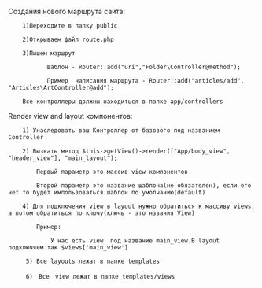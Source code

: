 Создания нового маршрута сайта:
       
        1)Переходите в папку public
        
        2)Открываем файл route.php
        
        3)Пишем маршрут
               
               Шаблон - Router::add("uri","Folder\Controller@method");
               
               Пример  написания маршрута - Router::add("articles/add", "Articles\ArtController@add");
                
        Все контроллеры должны находиться в папке app/controllers
      
Render view and layout компонентов:

        1) Унаследовать ваш Контроллер от базового под названием Controller
        
        2) Вызвать метод $this->getView()->render(["App/body_view", "header_view"], "main_layout");
        
            Первый параметр это массив view компонентов
            
            Второй параметр это название шаблона(не обязателен), если его нет то будет импользоваться шаблон по умолчанию(default)
        
        4) Для подключения view в layout нужно обратиться к массиву views, а потом обратиться по ключу(ключь - это нзвания View)
            
            Пример:
                
                У нас есть view  под название main_view.В layout подключяем так $views['main_view']
                
         5) Все layouts лежат в папке templates
         
         6)　Все　view лежат в папке templates/views   